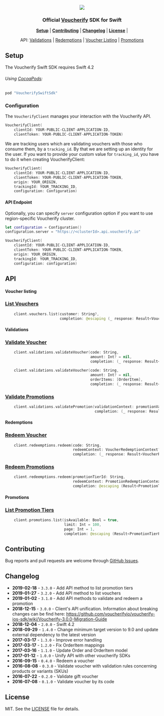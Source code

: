 <p align="center">
  <img src="./docs/images/voucherify-ios-sdk.png"/>
</p>

<h3 align="center">Official <a href="http://voucherify.io?utm_source=github&utm_medium=sdk&utm_campaign=acq">Voucherify</a> SDK for Swift</h3>

<p align="center">
<b><a href="#setup">Setup</a></b>
|
<b><a href="#contributing">Contributing</a></b>
|
<b><a href="#changelog">Changelog</a></b>
|
<b><a href="#license">License</a></b>
|
</p>

<p align="center">
API:
<a href="#validations">Validations</a>
|
<a href="#redemptions">Redemptions</a>
|
<a href="#voucher-listing">Voucher Listing</a>
|
<a href="#promotions">Promotions</a>
</p>


## Setup

The Voucherify Swift SDK requires Swift 4.2

###### Using [CocoaPods](http://cocoapods.org):

```ruby
pod "VoucherifySwiftSdk"
```

### Configuration
The `VoucherifyClient` manages your interaction with the Voucherify API.

```swift
VoucherifyClient(
    clientId: YOUR-PUBLIC-CLIENT-APPLICATION-ID,
    clientToken: YOUR-PUBLIC-CLIENT-APPLICATION-TOKEN)
```

We are tracking users which are validating vouchers with those who consume them, by a `tracking_id`. By that we are setting up an identity for the user. If you want to provide your custom value for `tracking_id`, you have to do it when creating VoucherifyClient:
```swift
VoucherifyClient(
    clientId: YOUR-PUBLIC-CLIENT-APPLICATION-ID,
    clientToken: YOUR-PUBLIC-CLIENT-APPLICATION-TOKEN,
    origin: YOUR_ORIGIN,
    trackingId: YOUR_TRACKING_ID,
    configuration: Configuration)
```

#### API Endpoint

Optionally, you can specify `server` configuration option if you want to use region-specific Voucherify cluster.

```swift
let configuration = Configuration()
configuration.server = "https://<clusterId>.api.voucherify.io"

VoucherifyClient(
    clientId: YOUR-PUBLIC-CLIENT-APPLICATION-ID,
    clientToken: YOUR-PUBLIC-CLIENT-APPLICATION-TOKEN,
    origin: YOUR_ORIGIN,
    trackingId: YOUR_TRACKING_ID,
    configuration: configuration)
```

## API

#### Voucher listing

### [List Vouchers]

```swift
    client.vouchers.list(customer: String?,
                      	 completion: @escaping (_ response: Result<VoucherList>) -> Void
```


#### Validations

### [Validate Voucher]

```swift
    client.validations.validateVoucher(code: String,
                                       amount: Int? = nil,
                                       completion: (_ response: Result<VoucherResponse>) -> Void)
```

```swift
    client.validations.validateVoucher(code: String,
                                       amount: Int? = nil,
                                       orderItems: [OrderItem],
                                       completion: (_ response: Result<VoucherResponse>) -> Void)
```

### [Validate Promotions]

```swift
    client.validations.validatePromotion(validationContext: promotionValidationContext,
                                         completion: (_ response: Result<PromotionValidationResponse>) -> Void)
```

#### Redemptions

### [Redeem Voucher]

```swift
    client.redeemptions.redeem(code: String,
                               redeemContext: VoucherRedemptionContext? = nil,
                               completion: (_ response: Result<VoucherRedemptionResult>) -> Void)
```

### [Redeem Promotions]

```swift
    client.redeemptions.redeem(promotionTierId: String,
                               redeemContext: PromotionRedemptionContext,
                               completion: @escaping (Result<PromotionTierRedemptionResult>) -> Void)
```

#### Promotions

### [List Promotion Tiers]

```swift
    client.promotions.list(isAvailable: Bool = true,
                           limit: Int = 100,
                           page: Int = 1,
                           completion: @escaping (Result<PromotionTierPage>) -> Void)
```

## Contributing

Bug reports and pull requests are welcome through [GitHub Issues](https://github.com/voucherifyio/voucherify-ios-sdk/issues).

## Changelog
- **2019-02-18** - `3.3.0` - Add API method to list promotion tiers
- **2019-01-27** - `3.2.0` - Add API method to list vouchers
- **2019-01-02** - `3.1.0` - Add API methods to validate and redeem a promotion
- **2018-12-15** - `3.0.0` - Client's API unification. Information about breaking changes can be find here: https://github.com/voucherifyio/voucherify-ios-sdk/wiki/Voucherify-3.0.0-Migration-Guide
- **2018-12-04** - `2.0.0` - Swift 4.2
- **2018-09-29** - `1.4.0` - Change minimum target version to 9.0 and update external dependency to the latest version
- **2017-03-17** - `1.3.0` - Improve error handling
- **2017-03-17** - `1.2.0` - Fix OrderItem mappings
- **2017-03-16** - `1.1.0` - Update Order and OrderItem model
- **2017-01-12** - `1.0.0` - Unify API with other voucherify SDKs
- **2016-09-15** - `0.4.0` - Redeem a voucher
- **2016-08-08** - `0.3.0` - Validate voucher with validation rules concerning products or variants (SKUs)
- **2016-07-22** - `0.2.0` - Validate gift voucher
- **2016-07-08** - `0.1.0` - Validate voucher by its code

## License

MIT. See the [LICENSE](https://github.com/voucherifyio/voucherify-ios-sdk/blob/master/LICENSE) file for details.

[Validate Voucher]: https://docs.voucherify.io/reference#vouchers-validate
[Validate Promotions]: https://docs.voucherify.io/reference#validate-promotions-1
[Redeem Voucher]: https://docs.voucherify.io/reference#redeem-voucher-client-side
[Redeem Promotions]: https://docs.voucherify.io/reference#redeem-promotion
[List Vouchers]: https://docs.voucherify.io/v2018-08-01/reference#list-vouchers
[List Promotion Tiers]: https://docs.voucherify.io/v2018-08-01/reference#list-promotion-tiers-client-side
